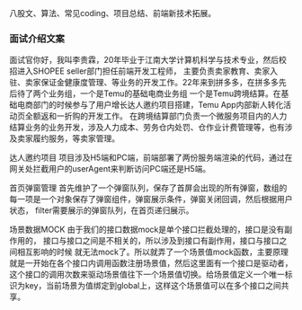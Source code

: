 八股文、算法、常见coding、项目总结、前端新技术拓展。

### 面试介绍文案

面试官你好，我叫李贵霖，20年毕业于江南大学计算机科学与技术专业，然后校招进入SHOPEE seller部门担任前端开发工程师，
主要负责卖家教育、卖家入驻、卖家保证金健康度管理、等业务的开发工作。22年来到拼多多，在拼多多先后待了两个业务组，一个是Temu的基础电商业务组
一个是Temu跨境结算。在基础电商部门的时候参与了用户增长达人邀约项目搭建，Temu App内部新人转化活动页全额返和一折购的开发工作。
在跨境结算部门负责一个微服务项目内的人力结算业务的业务开发，涉及人力成本、劳务仓内处罚、仓作业计费管理等，也有涉及卖家履约服务，等卖家管理。

达人邀约项目 项目涉及H5端和PC端，前端部署了两份服务端渲染的代码，通过在网关处拦截用户的userAgent来判断访问PC端还是H5端。

首页弹窗管理
首先维护了一个弹窗队列，保存了首屏会出现的所有弹窗，数组的每一项是一个对象保存了弹窗组件，弹窗展示条件，弹窗关闭回调，然后根据用户状态，
filter需要展示的弹窗队列，在首页递归展示。

场景数据MOCK
由于我们的接口数据mock是单个接口拦截处理的，接口是没有副作用的， 接口与接口之间是不相关的，所以涉及到接口有副作用，接口与接口之间相互影响的时候
就无法mock了。所以就弄了一个场景值mock函数，主要原理就是一开始在各个接口内调用函数注册场景值，然后这里面有一个接口是驱动者，
这个接口的调用次数来驱动场景值往下一个场景值切换。给场景值定义一个唯一标识为key，当前场景为值绑定到global上，这样这个场景值可以在多个接口之间共享。
